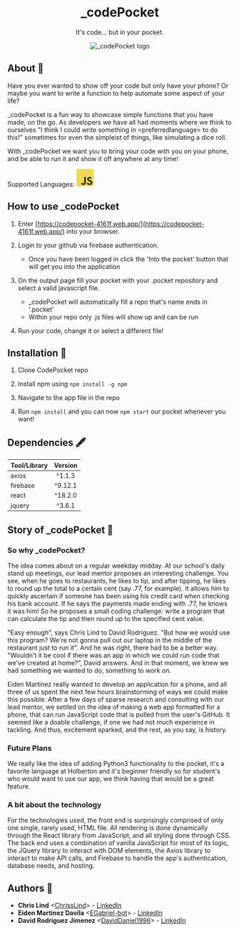 <h1 align="center">_codePocket</h1>
<p align="center">
  It's code... but in your pocket.
</p>

<p align="center">
  <img src="https://i.imgur.com/3AMHdCS.jpeg"
       alt="_codePocket logo"
    />
  </p>

## About :blue_book:
Have you ever wanted to show off your code but only have your phone? Or maybe you want to write a function to help automate some aspect of your life?

\_codePocket is a fun way to showcase simple functions that you have made, on the go. As developers we have all had moments where we think to ourselves "I think I could write something in \<preferredlanguage\> to do this!" sometimes for even the simpleist of things, like simulating a dice roll. 
 
With \_codePocket we want you to bring your code with you on your phone, and be able to run it and show it off anywhere at any time!

Supported Languages: <a href="https://developer.mozilla.org/en-US/docs/Web/JavaScript" target="_blank" rel="noreferrer"> <img src="https://raw.githubusercontent.com/devicons/devicon/master/icons/javascript/javascript-original.svg" alt="javascript" width="40" height="40"/> </a>
  
## How to use \_codePocket
1. Enter [https://codepocket-4161f.web.app/](https://codepocket-4161f.web.app/) into your browser.

2. Login to your github via firebase authentication.
    - Once you have been logged in click the  'Into the pocket' button that will get you into the application
  
3. On the output page fill your pocket with your .pocket repository and select a valid javascript file.
    - \_codePocket will automatically fill a repo that's name ends in '.pocket'
    - Within your repo only .js files will show up and can be run

4. Run your code, change it or select a different file!

## Installation :minidisc:
1. Clone CodePocket repo

2. Install npm using `npm install -g npm`

3. Navigate to the app file in the repo

4. Run `npm install` and you can now `npm start` our pocket whenever you want!
    
## Dependencies 🖋️
| Tool/Library | Version |
| :---         | :----:  |
| axios        | ^1.1.3  |
| firebase     | ^9.12.1 |
| react        | ^18.2.0 |
| jquery       | ^3.6.1  |

## Story of \_codePocket :scroll:

### So why \_codePocket?

The idea comes about on a regular weekday midday. At our school's daily stand up meetings, our lead mentor proposes an interesting challenge. You see, when he goes to restaurants, he likes to tip, and after tipping, he likes to round up the total to a certain cent (say .77, for example). It allows him to quickly ascertain if someone has been using his credit card when checking his bank account. If he says the payments made ending with .77, he knows it was him! So he proposes a small coding challenge: write a program that can calculate the tip and then round up to the specified cent value.

"Easy enough", says Chris Lind to David Rodriguez. "But how we would use this program? We're not gonna pull out our laptop in the middle of the restaurant just to run it". And he was right, there had to be a better way. "Wouldn't it be cool if there was an app in which we could run code that we've created at home?", David answers. And in that moment, we knew we had something we wanted to do, something to work on.

Eiden Martinez really wanted to develop an application for a phone, and all three of us spent the next few hours brainstorming of ways we could make this possible. After a few days of sparse research and consulting with our lead mentor, we settled on the idea of making a web app formatted for a phone, that can run JavaScript code that is pulled from the user's GitHub. It seemed like a doable challenge, if one we had not much experience in tackling. And thus, excitement sparked, and the rest, as you say, is history. 

### Future Plans
We really like the idea of adding Python3 functionality to the pocket, it's a favorite language at Holberton and it's beginner friendly so for student's who would want to use our app, we think having that would be a great feature.

### A bit about the technology
For the technologies used, the front end is surprisingly comprised of only one single, rarely used, HTML file. All rendering is done dynamically through the React library from JavaScript, and all styling done through CSS. The back end uses a combination of vanilla JavaScript for most of its logic, the JQuery library to interact with DOM elements, the Axios library to interact to make API calls, and Firebase to handle the app's authentication, database needs, and hosting.

## Authors :scroll:
- **Chris Lind** <[ChrissLind](https://github.com/ChrissLind)> - [LinkedIn](https://www.linkedin.com/in/christopher-lind-749883230/)
- **Eiden Martinez Davila** <[EGabriel-bot](https://github.com/EGabriel-bot)> - [LinkedIn](https://www.linkedin.com/in/emd07/)
- **David Rodriguez Jimenez** <[DavidDaniel1996](https://github.com/DavidDaniel1996)> - [LinkedIn](https://www.linkedin.com/in/david-rodr%C3%ADguez-6810b6199/)
